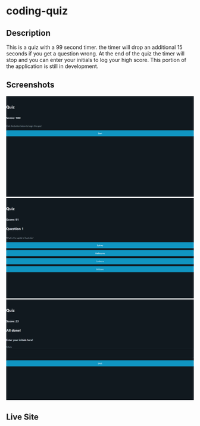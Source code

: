# coding-quiz

## Description

This is a quiz with a 99 second timer. the timer will drop an additional 15 seconds if you get a question wrong. At the end of the quiz the timer will stop and you can enter your initials to log your high score. This portion of the application is still in development.

## Screenshots
![Quiz Start Screen](Assets/Images/quiz-start-screen.png)
![Quiz Question Screen](Assets/Images/quiz-question-screen.png)
![Quiz End Screen](Assets/Images/quiz-end-screen.png)

## Live Site

